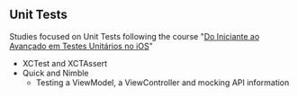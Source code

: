 ## Unit Tests

Studies focused on Unit Tests following the course "[Do Iniciante ao Avançado em Testes Unitários no iOS](https://www.udemy.com/course/do-iniciante-ao-avancado-em-testes-unitarios-no-ios/learn/lecture/20540000#overview)"

- XCTest and XCTAssert
- Quick and Nimble
    - Testing a ViewModel, a ViewController and mocking API information
